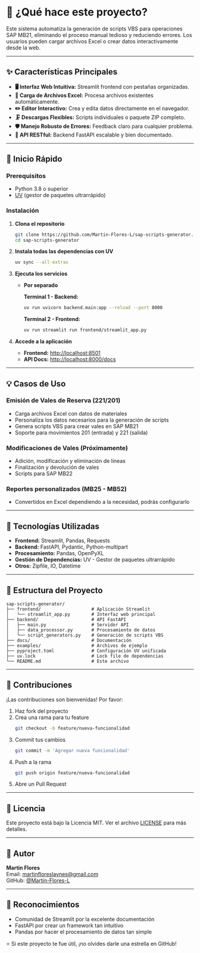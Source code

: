 # 🎯 ¿Qué hace este proyecto?

Este sistema automatiza la generación de scripts VBS para operaciones SAP MB21, eliminando el proceso manual tedioso y reduciendo errores. Los usuarios pueden cargar archivos Excel o crear datos interactivamente desde la web.

---

## ✨ Características Principales

- **🖥️ Interfaz Web Intuitiva:** Streamlit frontend con pestañas organizadas.
- **📁 Carga de Archivos Excel:** Procesa archivos existentes automáticamente.
- **✏️ Editor Interactivo:** Crea y edita datos directamente en el navegador.
- **🗜️ Descargas Flexibles:** Scripts individuales o paquete ZIP completo.
- **🛡️ Manejo Robusto de Errores:** Feedback claro para cualquier problema.
- **🔧 API RESTful:** Backend FastAPI escalable y bien documentado.

---

## 🚀 Inicio Rápido

### Prerequisitos

- Python 3.8 o superior
- [UV](https://github.com/astral-sh/uv) (gestor de paquetes ultrarrápido)

### Instalación

1. **Clona el repositorio**

   ```bash
   git clone https://github.com/Martin-Flores-L/sap-scripts-generator.git
   cd sap-scripts-generator
   ```

2. **Instala todas las dependencias con UV**

   ```bash
   uv sync --all-extras
   ```

3. **Ejecuta los servicios**

   - **Por separado**

     **Terminal 1 - Backend:**
     ```bash
     uv run uvicorn backend.main:app --reload --port 8000
     ```

     **Terminal 2 - Frontend:**
     ```bash
     uv run streamlit run frontend/streamlit_app.py
     ```

4. **Accede a la aplicación**

   - **Frontend:** [http://localhost:8501](http://localhost:8501)
   - **API Docs:** [http://localhost:8000/docs](http://localhost:8000/docs)

---

## 💡 Casos de Uso

### Emisión de Vales de Reserva (221/201)
- Carga archivos Excel con datos de materiales
- Personaliza los datos necesarios para la generación de scripts
- Genera scripts VBS para crear vales en SAP MB21
- Soporte para movimientos 201 (entrada) y 221 (salida)

### Modificaciones de Vales (Próximamente)
- Adición, modificación y eliminación de líneas
- Finalización y devolución de vales
- Scripts para SAP MB22

### Reportes personalizados (MB25 - MB52)
- Convertidos en Excel dependiendo a la necesidad, podrás configurarlo

---

## 🔧 Tecnologías Utilizadas

- **Frontend:** Streamlit, Pandas, Requests
- **Backend:** FastAPI, Pydantic, Python-multipart
- **Procesamiento:** Pandas, OpenPyXL
- **Gestión de Dependencias:** UV - Gestor de paquetes ultrarrápido
- **Otros:** Zipfile, IO, Datetime

---

## 📁 Estructura del Proyecto

```
sap-scripts-generator/
├── frontend/                   # Aplicación Streamlit
│   └── streamlit_app.py        # Interfaz web principal
├── backend/                    # API FastAPI  
│   ├── main.py                 # Servidor API
│   ├── data_processor.py       # Procesamiento de datos
│   └── script_generators.py    # Generación de scripts VBS
├── docs/                       # Documentación
├── examples/                   # Archivos de ejemplo
├── pyproject.toml              # Configuración UV unificada
├── uv.lock                     # Lock file de dependencias
└── README.md                   # Este archivo
```

---

## 🤝 Contribuciones

¡Las contribuciones son bienvenidas! Por favor:

1. Haz fork del proyecto
2. Crea una rama para tu feature  
   ```bash
   git checkout -b feature/nueva-funcionalidad
   ```
3. Commit tus cambios  
   ```bash
   git commit -m 'Agregar nueva funcionalidad'
   ```
4. Push a la rama  
   ```bash
   git push origin feature/nueva-funcionalidad
   ```
5. Abre un Pull Request

---

## 📝 Licencia

Este proyecto está bajo la Licencia MIT. Ver el archivo [LICENSE](LICENSE) para más detalles.

---

## 👤 Autor

**Martin Flores**  
Email: martinfloreslaynes@gmail.com  
GitHub: [@Martin-Flores-L](https://github.com/Martin-Flores-L)

---

## 🙏 Reconocimientos

- Comunidad de Streamlit por la excelente documentación
- FastAPI por crear un framework tan intuitivo
- Pandas por hacer el procesamiento de datos tan simple

⭐ Si este proyecto te fue útil, ¡no olvides darle una estrella en GitHub!
